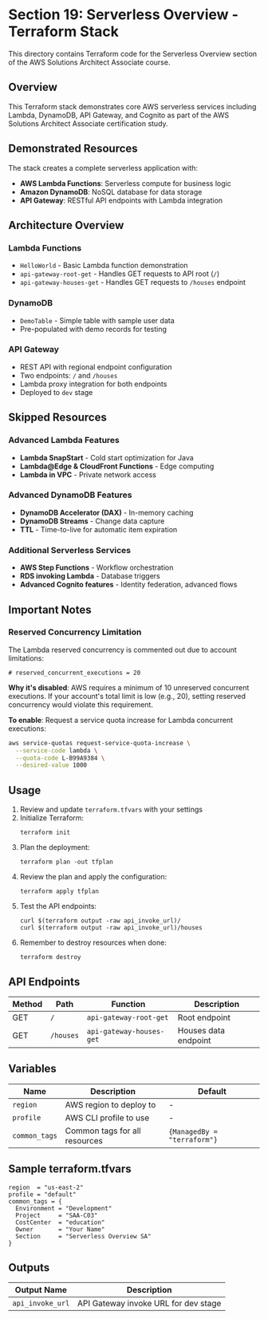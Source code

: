 # Section 19: Serverless Overview - Terraform Stack

This directory contains Terraform code for the Serverless Overview section of the AWS Solutions Architect Associate course.

## Overview

This Terraform stack demonstrates core AWS serverless services including Lambda, DynamoDB, API Gateway, and Cognito as part of the AWS Solutions Architect Associate certification study.

## Demonstrated Resources

The stack creates a complete serverless application with:

- **AWS Lambda Functions**: Serverless compute for business logic
- **Amazon DynamoDB**: NoSQL database for data storage
- **API Gateway**: RESTful API endpoints with Lambda integration

## Architecture Overview

### Lambda Functions
- `HelloWorld` - Basic Lambda function demonstration
- `api-gateway-root-get` - Handles GET requests to API root (`/`)
- `api-gateway-houses-get` - Handles GET requests to `/houses` endpoint

### DynamoDB
- `DemoTable` - Simple table with sample user data
- Pre-populated with demo records for testing

### API Gateway
- REST API with regional endpoint configuration
- Two endpoints: `/` and `/houses`
- Lambda proxy integration for both endpoints
- Deployed to `dev` stage

## Skipped Resources

### Advanced Lambda Features
- **Lambda SnapStart** - Cold start optimization for Java
- **Lambda@Edge & CloudFront Functions** - Edge computing
- **Lambda in VPC** - Private network access

### Advanced DynamoDB Features
- **DynamoDB Accelerator (DAX)** - In-memory caching
- **DynamoDB Streams** - Change data capture
- **TTL** - Time-to-live for automatic item expiration

### Additional Serverless Services
- **AWS Step Functions** - Workflow orchestration
- **RDS invoking Lambda** - Database triggers
- **Advanced Cognito features** - Identity federation, advanced flows

## Important Notes

### Reserved Concurrency Limitation
The Lambda reserved concurrency is commented out due to account limitations:
```hcl
# reserved_concurrent_executions = 20
```

**Why it's disabled**: AWS requires a minimum of 10 unreserved concurrent executions. If your account's total limit is low (e.g., 20), setting reserved concurrency would violate this requirement.

**To enable**: Request a service quota increase for Lambda concurrent executions:
```bash
aws service-quotas request-service-quota-increase \
  --service-code lambda \
  --quota-code L-B99A9384 \
  --desired-value 1000
```

## Usage

1. Review and update `terraform.tfvars` with your settings
2. Initialize Terraform:
   ```
   terraform init
   ```
3. Plan the deployment:
   ```
   terraform plan -out tfplan
   ```
4. Review the plan and apply the configuration:
   ```
   terraform apply tfplan
   ```
5. Test the API endpoints:
   ```
   curl $(terraform output -raw api_invoke_url)/
   curl $(terraform output -raw api_invoke_url)/houses
   ```
6. Remember to destroy resources when done:
   ```
   terraform destroy
   ```

## API Endpoints

| Method | Path      | Function                 | Description          |
|--------|-----------|--------------------------|----------------------|
| GET    | `/`       | `api-gateway-root-get`   | Root endpoint        |
| GET    | `/houses` | `api-gateway-houses-get` | Houses data endpoint |

## Variables

| Name          | Description                                    | Default                     |
|---------------|------------------------------------------------|-----------------------------|
| `region`      | AWS region to deploy to                        | -                           |
| `profile`     | AWS CLI profile to use                         | -                           |
| `common_tags` | Common tags for all resources                  | `{ManagedBy = "terraform"}` |

## Sample terraform.tfvars

```hcl
region  = "us-east-2"
profile = "default"
common_tags = {
  Environment = "Development"
  Project     = "SAA-C03"
  CostCenter  = "education"
  Owner       = "Your Name"
  Section     = "Serverless Overview SA"
}
```

## Outputs

| Output Name      | Description                          |
|------------------|--------------------------------------|
| `api_invoke_url` | API Gateway invoke URL for dev stage |
